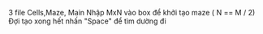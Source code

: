 3 file Cells,Maze, Main
Nhập MxN vào box để khởi tạo maze ( N == M / 2)
Đợi tạo xong hết nhấn "Space" để tìm dường đi
